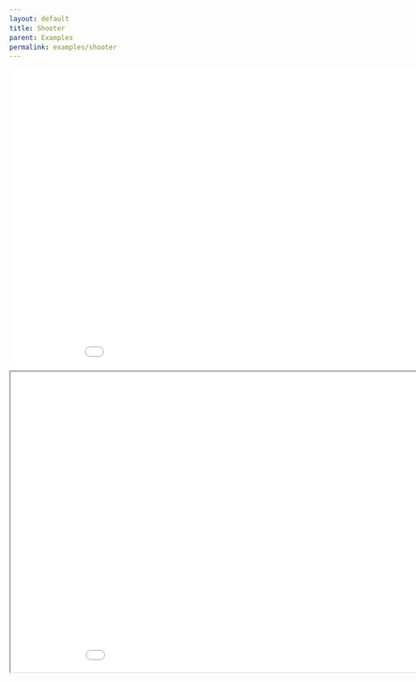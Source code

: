 ```yaml
--- 
layout: default
title: Shooter
parent: Examples
permalink: examples/shooter
---
```


<iframe id="" src="Shooter" name="" width="960" height="540" frameborder="0" marginheight="0" scrolling="no"></iframe>

<iframe id="" src="image.webp" alt="hi" class="inline" width="960" height="540">

> Top-down shooter example, dodge the enemy bullets while shooting at them.

![](image.webp)
### Controls
**Move:** WASD, Arrow keys  
**Shoot:** Space


### Mechanics used